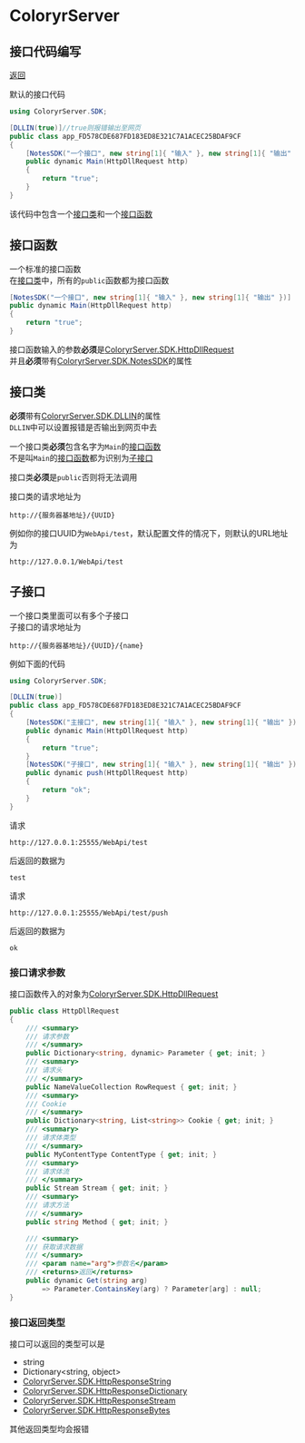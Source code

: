 # ColoryrServer

## 接口代码编写
[返回](code.md)

默认的接口代码  
```C#
using ColoryrServer.SDK;

[DLLIN(true)]//true则报错输出至网页
public class app_FD578CDE687FD183ED8E321C7A1ACEC25BDAF9CF
{
    [NotesSDK("一个接口", new string[1]{ "输入" }, new string[1]{ "输出" })]
    public dynamic Main(HttpDllRequest http)
    {  
        return "true";
    }
}
```

该代码中包含一个[接口类](#接口类)和一个[接口函数](#接口函数)

## 接口函数
一个标准的接口函数  
在[接口类](#接口类)中，所有的`public`函数都为接口函数
```C#
[NotesSDK("一个接口", new string[1]{ "输入" }, new string[1]{ "输出" })]
public dynamic Main(HttpDllRequest http)
{  
    return "true";
}
```
接口函数输入的参数**必须**是[ColoryrServer.SDK.HttpDllRequest](../../src/ColoryrServer/Core/SDK/WebApiSDK.cs#L8)  
并且**必须**带有[ColoryrServer.SDK.NotesSDK](../../src/ColoryrServer/Core/SDK/NotesSDK.cs#L6)的属性

## 接口类
**必须**带有[ColoryrServer.SDK.DLLIN](../../src/ColoryrServer/Core/SDK/NotesSDK.cs#L21)的属性  
`DLLIN`中可以设置报错是否输出到网页中去

一个接口类**必须**包含名字为`Main`的[接口函数](#接口函数)  
不是叫`Main`的[接口函数](#接口函数)都为识别为[子接口](#子接口)  

接口类**必须**是`public`否则将无法调用  

接口类的请求地址为
```
http://{服务器基地址}/{UUID}
``` 
例如你的接口UUID为`WebApi/test`，默认配置文件的情况下，则默认的URL地址为  
```
http://127.0.0.1/WebApi/test
```

## 子接口
一个接口类里面可以有多个子接口  
子接口的请求地址为
```
http://{服务器基地址}/{UUID}/{name}
```  
例如下面的代码
```C#
using ColoryrServer.SDK;

[DLLIN(true)]
public class app_FD578CDE687FD183ED8E321C7A1ACEC25BDAF9CF
{
    [NotesSDK("主接口", new string[1]{ "输入" }, new string[1]{ "输出" })]
    public dynamic Main(HttpDllRequest http)
    {  
        return "true";
    }
    [NotesSDK("子接口", new string[1]{ "输入" }, new string[1]{ "输出" })]
    public dynamic push(HttpDllRequest http)
    {  
        return "ok";
    }
}
```
请求
```
http://127.0.0.1:25555/WebApi/test
```
后返回的数据为
```
test
```
请求
```
http://127.0.0.1:25555/WebApi/test/push
```
后返回的数据为
```
ok
```

### 接口请求参数
接口函数传入的对象为[ColoryrServer.SDK.HttpDllRequest](../../src/ColoryrServer/Core/SDK/WebApiSDK.cs#L8)  
```C#
public class HttpDllRequest
{
    /// <summary>
    /// 请求参数
    /// </summary>
    public Dictionary<string, dynamic> Parameter { get; init; }
    /// <summary>
    /// 请求头
    /// </summary>
    public NameValueCollection RowRequest { get; init; }
    /// <summary>
    /// Cookie
    /// </summary>
    public Dictionary<string, List<string>> Cookie { get; init; }
    /// <summary>
    /// 请求体类型
    /// </summary>
    public MyContentType ContentType { get; init; }
    /// <summary>
    /// 请求体流
    /// </summary>
    public Stream Stream { get; init; }
    /// <summary>
    /// 请求方法
    /// </summary>
    public string Method { get; init; }

    /// <summary>
    /// 获取请求数据
    /// </summary>
    /// <param name="arg">参数名</param>
    /// <returns>返回</returns>
    public dynamic Get(string arg)
        => Parameter.ContainsKey(arg) ? Parameter[arg] : null;
}
```
### 接口返回类型
接口可以返回的类型可以是
- string
- Dictionary<string, object>
- [ColoryrServer.SDK.HttpResponseString](../../src/ColoryrServer/Core/SDK/WebApiSDK.cs#L68)
- [ColoryrServer.SDK.HttpResponseDictionary](../../src/ColoryrServer/Core/SDK/WebApiSDK.cs#L90)
- [ColoryrServer.SDK.HttpResponseStream](../../src/ColoryrServer/Core/SDK/WebApiSDK.cs#L123)
- [ColoryrServer.SDK.HttpResponseBytes](../../src/ColoryrServer/Core/SDK/WebApiSDK.cs#L139)

其他返回类型均会报错

